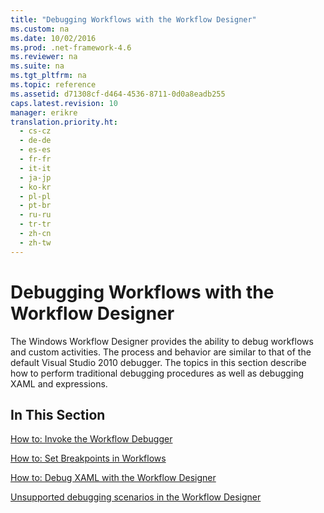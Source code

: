 ```yaml
---
title: "Debugging Workflows with the Workflow Designer"
ms.custom: na
ms.date: 10/02/2016
ms.prod: .net-framework-4.6
ms.reviewer: na
ms.suite: na
ms.tgt_pltfrm: na
ms.topic: reference
ms.assetid: d71308cf-d464-4536-8711-0d0a8eadb255
caps.latest.revision: 10
manager: erikre
translation.priority.ht: 
  - cs-cz
  - de-de
  - es-es
  - fr-fr
  - it-it
  - ja-jp
  - ko-kr
  - pl-pl
  - pt-br
  - ru-ru
  - tr-tr
  - zh-cn
  - zh-tw
---
```

# Debugging Workflows with the Workflow Designer
The Windows Workflow Designer provides the ability to debug workflows and custom activities. The process and behavior are similar to that of the default Visual Studio 2010 debugger. The topics in this section describe how to perform traditional debugging procedures as well as debugging XAML and expressions.  
  
## In This Section  
 [How to: Invoke the Workflow Debugger](../WF_Design/How-to--Invoke-the-Workflow-Debugger.md)  
  
 [How to: Set Breakpoints in Workflows](../WF_Design/How-to--Set-Breakpoints-in-Workflows.md)  
  
 [How to: Debug XAML with the Workflow Designer](../WF_Design/How-to--Debug-XAML-with-the-Workflow-Designer.md)  
  
 [Unsupported debugging scenarios in the Workflow Designer](../WF_Design/Unsupported-debugging-scenarios-in-the-Workflow-Designer.md)